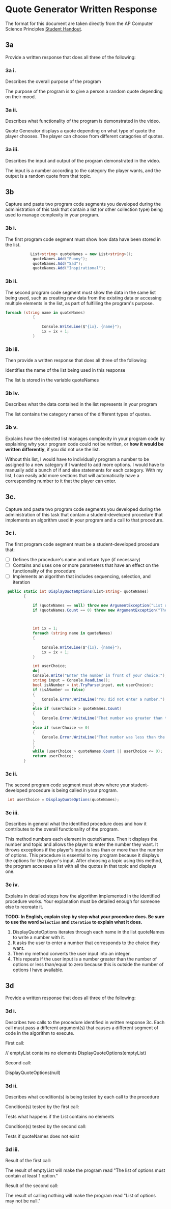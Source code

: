 # Quote Generator Written Response

The format for this document are taken directly from the AP Computer Science
Principles [Student Handout](../support/ap-csp-student-task-directions.pdf).

## 3a

Provide a written response that does all three of the following:

### 3a i.
Describes the overall purpose of the program

The purpose of the program is to give a person a random quote depending on their mood. 

### 3a ii.
Describes what functionality of the program is demonstrated in the video.

Quote Generator displays a quote depending on what type of quote the player chooses. The player can choose from different catagories of quotes.


### 3a iii.
Describes the input and output of the program demonstrated in the video.

The input is a number according to the category the player wants, and the output is a random quote from that topic. 

## 3b

Capture and paste two program code segments you developed during the
administration of this task that contain a list (or other collection type) being
used to manage complexity in your program.

### 3b i.

The first program code segment must show how data have been stored in the list.

```csharp
           List<string> quoteNames = new List<string>();
            quoteNames.Add("Funny");
            quoteNames.Add("Sad");
            quoteNames.Add("Inspirational");
```

### 3b ii.

The second program code segment must show the data in the same list being used,
such as creating new data from the existing data or accessing multiple elements
in the list, as part of fulfilling the program's purpose.

```csharp
foreach (string name in quoteNames)
            {
                
                Console.WriteLine($"{ix}. {name}");
                ix = ix + 1;
            }
```

### 3b iii.

Then provide a written response that does all three of the following:

Identifies the name of the list being used in this response

The list is stored in the variable quoteNames

### 3b iv.

Describes what the data contained in the list represents in your program

The list contains the category names of the different types of quotes. 

### 3b v.

Explains how the selected list manages complexity in your program code by
explaining why your program code could not be written, or **how it would be
written differently**, if you did not use the list.

Without this list, I would have to individually program a number to be assigned to a new category if I wanted to add more options. I would have to manually add a bunch of if and else statements for each category. With my list, I can easily add more sections that will automatically have a corresponding number to it that the player can enter.

## 3c.

Capture and paste two program code segments you developed during the
administration of this task that contain a student-developed procedure that
implements an algorithm used in your program and a call to that procedure.

### 3c i.

The first program code segment must be a student-developed procedure that:

- [ ] Defines the procedure's name and return type (if necessary)
- [ ] Contains and uses one or more parameters that have an effect on the functionality of the procedure
- [ ] Implements an algorithm that includes sequencing, selection, and iteration

```csharp
 public static int DisplayQuoteOptions(List<string> quoteNames)
        {

            if (quoteNames == null) throw new ArgumentException("List of options may not be null.");
            if (quoteNames.Count == 0) throw new ArgumentException("The list of options must contain at least 1 option.");

            

            int ix = 1;
            foreach (string name in quoteNames)
            {
                
                Console.WriteLine($"{ix}. {name}");
                ix = ix + 1;
            }

            int userChoice;
            do{
            Console.Write("Enter the number in front of your choice:");
            string input = Console.ReadLine();
            bool isANumber = int.TryParse(input, out userChoice);
            if (isANumber == false)
            {
                Console.Error.WriteLine("You did not enter a number.");
            }
            else if (userChoice > quoteNames.Count)
            {
                Console.Error.WriteLine("That number was greater than the options displayed.");
            }
            else if (userChoice <= 0)
            {
                Console.Error.WriteLine("That number was less than the options displayed.");
            }
            }
            while (userChoice > quoteNames.Count || userChoice <= 0);
            return userChoice;
        }
```

### 3c ii.

The second program code segment must show where your student-developed procedure is being called in your program.

```csharp
 int userChoice = DisplayQuoteOptions(quoteNames);
```

### 3c iii.

Describes in general what the identified procedure does and how it contributes to the overall functionality of the program.

This method numbers each element in quoteNames. Then it displays the number and topic and allows the player to enter the number they want. It throws exceptions if the player's input is less than or more than the number of options. This procedure is essential to my program because it displays the options for the player's input. After choosing a topic using this method, the program accesses a list with all the quotes in that topic and displays one. 

### 3c iv.

Explains in detailed steps how the algorithm implemented in the identified procedure works. Your explanation must be detailed enough for someone else to recreate it.

**TODO: In English, explain step by step what your procedure does. Be sure to use the word `Selection` and `Iteration` to explain what it does.**
1. DisplayQuoteOptions iterates through each name in the list quoteNames to write a number with it. 
2. It asks the user to enter a number that corresponds to the choice they want. 
3. Then my method converts the user input into an integer.
4. This repeats if the user input is a number greater than the number of options or less than/equal to zero because this is outside the number of options I have available. 

## 3d

Provide a written response that does all three of the following:

### 3d i.

Describes two calls to the procedure identified in written response 3c. Each call must pass a different argument(s) that causes a different segment of code in the algorithm to execute.

First call:

// emptyList contains no elements
DisplayQuoteOptions(emptyList)

Second call:

DisplayQuoteOptions(null)

### 3d ii.

Describes what condition(s) is being tested by each call to the procedure

Condition(s) tested by the first call:
 
Tests what happens if the List contains no elements

Condition(s) tested by the second call:

Tests if quoteNames does not exist

### 3d iii.

Result of the first call:

The result of emptyList will make the program read "The list of options must contain at least 1 option."

Result of the second call:

The result of calling nothing will make the program read "List of options may not be null."